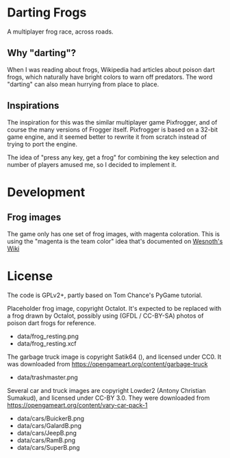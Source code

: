 Darting Frogs
=============

A multiplayer frog race, across roads.

Why "darting"?
--------------

When I was reading about frogs, Wikipedia had articles about poison dart frogs,
which naturally have bright colors to warn off predators.  The word "darting"
can also mean hurrying from place to place.

Inspirations
------------

The inspiration for this was the similar multiplayer game Pixfrogger, and of
course the many versions of Frogger itself.  Pixfrogger is based on a 32-bit
game engine, and it seemed better to rewrite it from scratch instead of trying
to port the engine.

The idea of "press any key, get a frog" for combining the key selection and
number of players amused me, so I decided to implement it.

Development
===========

Frog images
-----------

The game only has one set of frog images, with magenta coloration. This is
using the "magenta is the team color" idea that's documented on
[Wesnoth's Wiki](https://wiki.wesnoth.org/Team_Color_Shifting)

License
=======

The code is GPLv2+, partly based on Tom Chance's PyGame tutorial.

Placeholder frog image, copyright Octalot. It's expected to be replaced with a
frog drawn by Octalot, possibly using (GFDL / CC-BY-SA) photos of poison dart
frogs for reference.

* data/frog\_resting.png
* data/frog\_resting.xcf

The garbage truck image is copyright Satik64 (), and licensed under CC0. It was
downloaded from
https://opengameart.org/content/garbage-truck

* data/trashmaster.png

Several car and truck images are copyright Lowder2 (Antony Christian Sumakud),
and licensed under CC-BY 3.0. They were downloaded from
https://opengameart.org/content/vary-car-pack-1

* data/cars/BuickerB.png
* data/cars/GalardB.png
* data/cars/JeepB.png
* data/cars/RamB.png
* data/cars/SuperB.png
